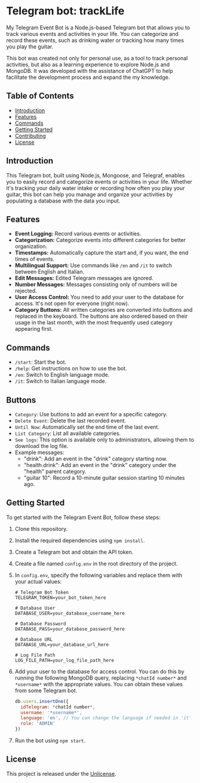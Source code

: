 # Telegram bot: trackLife

My Telegram Event Bot is a Node.js-based Telegram bot that allows you to track various events and activities in your life. You can categorize and record these events, such as drinking water or tracking how many times you play the guitar. 

This bot was created not only for personal use, as a tool to track personal activities, but also as a learning experience to explore Node.js and MongoDB. It was developed with the assistance of ChatGPT to help facilitate the development process and expand the my knowledge.

## Table of Contents

- [Introduction](#introduction)
- [Features](#features)
- [Commands](#commands)
- [Getting Started](#getting-started)
- [Contributing](#contributing)
- [License](#license)

## Introduction

This Telegram bot, built using Node.js, Mongoose, and Telegraf, enables you to easily record and categorize events or activities in your life. Whether it's tracking your daily water intake or recording how often you play your guitar, this bot can help you manage and organize your activities by populating a database with the data you input.

## Features

- **Event Logging:** Record various events or activities.
- **Categorization:** Categorize events into different categories for better organization.
- **Timestamps:** Automatically capture the start and, if you want, the end times of events.
- **Multilingual Support:** Use commands like `/en` and `/it` to switch between English and Italian.
- **Edit Messages:** Edited Telegram messages are ignored.
- **Number Messages:** Messages consisting only of numbers will be rejected.
- **User Access Control:** You need to add your user to the database for access. It's not open for everyone (right now).
- **Category Buttons:** All written categories are converted into buttons and replaced in the keyboard. The buttons are also ordered based on their usage in the last month, with the most frequently used category appearing first.

## Commands

- `/start`: Start the bot.
- `/help`: Get instructions on how to use the bot.
- `/en`: Switch to English language mode.
- `/it`: Switch to Italian language mode.

## Buttons
- `Category`: Use buttons to add an event for a specific category.
- `Delete Event`: Delete the last recorded event.
- `Until Now`: Automatically set the end time of the last event.
- `List Category`: List all available categories.
- `See logs`: This option is available only to administrators, allowing them to download the log file.
- Example messages:
  - "drink": Add an event in the "drink" category starting now.
  - "health.drink": Add an event in the "drink" category under the "health" parent category.
  - "guitar 10": Record a 10-minute guitar session starting 10 minutes ago.

## Getting Started

To get started with the Telegram Event Bot, follow these steps:

1. Clone this repository.
2. Install the required dependencies using `npm install`.
3. Create a Telegram bot and obtain the API token.
4. Create a file named `config.env` in the root directory of the project.
5. In `config.env`, specify the following variables and replace them with your actual values:

   ```
   # Telegram Bot Token
   TELEGRAM_TOKEN=your_bot_token_here

   # Database User
   DATABASE_USER=your_database_username_here

   # Database Password
   DATABASE_PASS=your_database_password_here

   # Database URL
   DATABASE_URL=your_database_url_here

   # Log File Path
   LOG_FILE_PATH=your_log_file_path_here
6. Add your user to the database for access control. You can do this by running the following MongoDB query, replacing `*chatId number*` and `*username*` with the appropriate values. You can obtain these values from some Telegram bot.

   ```javascript
   db.users.insertOne({
     idTelegram: *chatId number*,
     username: '*username*',
     language: 'en', // You can change the language if needed in 'it'
     role: 'ADMIN'
   })
7. Run the bot using `npm start`.

## License
This project is released under the [Unlicense](LICENSE).
